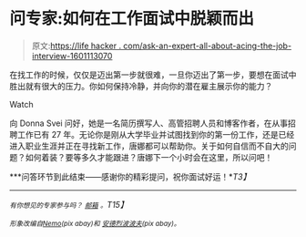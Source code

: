 # 问专家:如何在工作面试中脱颖而出

> 原文:[https://life hacker . com/ask-an-expert-all-about-acing-the-job-interview-1601113070](https://lifehacker.com/ask-an-expert-all-about-acing-the-job-interview-1601113070)

在找工作的时候，仅仅是迈出第一步就很难，一旦你迈出了第一步，要想在面试中胜出就有很大的压力。你如何保持冷静，并向你的潜在雇主展示你的能力？

Watch

向 Donna Svei 问好，她是一名简历撰写人、高管招聘人员和博客作者，在从事招聘工作已有 27 年。无论你是刚从大学毕业并试图找到你的第一份工作，还是已经进入职业生涯并正在寻找新工作，唐娜都可以帮助你。关于如何自信而不自大的问题？如何着装？要等多久才能跟进？唐娜下一个小时会在这里，所以问吧！

***问答环节到此结束——感谢你的精彩提问，祝你面试好运！**T3】*

* * *

*<small>有你想见的专家参与吗？</small>* [*<small>邮箱</small>*](mailto:andy@lifehacker.com) *<small>。</small>T15】*

<small>*形象改编自*</small>[<small>*Nemo*</small>](http://pixabay.com/en/spades-ace-card-playing-deck-297839/)<small>*(pix abay)和*</small> [<small>*安德烈波波夫*</small>](http://www.shutterstock.com/pic.mhtml?id=172089254&src=id)<small>*(pix abay)。*</small>